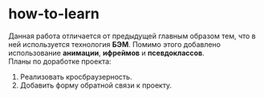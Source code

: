 # how-to-learn  
Данная работа отличается от предыдущей главным образом тем, что в ней используется технология __БЭМ__. Помимо этого добавлено использование __анимации__, __ифреймов__ и __псевдоклассов__.  
Планы по доработке проекта:  
1. Реализовать кросбраузерность.  
2. Добавить форму обратной связи к проекту.
